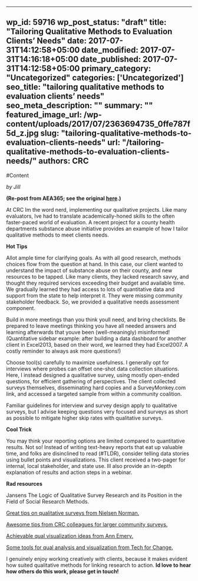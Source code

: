 
---
wp_id: 59716
wp_post_status: "draft" 
title: "Tailoring Qualitative Methods to Evaluation Clients’ Needs"
date: 2017-07-31T14:12:58+05:00
date_modified: 2017-07-31T14:16:18+05:00
date_published: 2017-07-31T14:12:58+05:00
primary_category: "Uncategorized"
categories: ['Uncategorized'] 
seo_title: "tailoring qualitative methods to evaluation clients’ needs"
seo_meta_description: ""
summary: "" 
featured_image_url: /wp-content/uploads/2017/07/2363694735_0ffe787f5d_z.jpg
slug: "tailoring-qualitative-methods-to-evaluation-clients-needs"
url: "/tailoring-qualitative-methods-to-evaluation-clients-needs/"
authors: CRC
---

#Content

_by Jill_

**(Re-post from AEA365; see the original [here](http://aea365.org/blog/cp-tig-week-jill-scheibler-on-tailoring-qualitative-methods-to-evaluation-clients-needs/?platform=hootsuite).)**

At CRC Im the word nerd, implementing our qualitative projects. Like many evaluators, Ive had to translate academically-honed skills to the often faster-paced world of evaluation. A recent project for a county health departments substance abuse initiative provides an example of how I tailor qualitative methods to meet clients needs.

**Hot Tips**

Allot ample time for clarifying goals. As with all good research, methods choices flow from the question at hand. In this case, our client wanted to understand the impact of substance abuse on their county, and new resources to be tapped. Like many clients, they lacked research savvy, and thought they required services exceeding their budget and available time. We gradually learned they had access to lots of quantitative data and support from the state to help interpret it. They were missing community stakeholder feedback. So, we provided a qualitative needs assessment component.

Build in more meetings than you think youll need, and bring checklists. Be prepared to leave meetings thinking you have all needed answers and learning afterwards that youve been (well-meaningly) misinformed! (Quantitative sidebar example: after building a data dashboard for another client in Excel2013, based on their word, we learned they had Excel2007. A costly reminder to always ask more questions!)

Choose tool(s) carefully to maximize usefulness. I generally opt for interviews where probes can offset one-shot data collection situations. Here, I instead designed a qualitative survey, using mostly open-ended questions, for efficient gathering of perspectives. The client collected surveys themselves, disseminating hard copies and a SurveyMonkey.com link, and accessed a targeted sample from within a community coalition.

Familiar guidelines for interview and survey design apply to qualitative surveys, but I advise keeping questions very focused and surveys as short as possible to mitigate higher skip rates with qualitative surveys.

**Cool Trick**

You may think your reporting options are limited compared to quantitative results. Not so! Instead of writing text-heavy reports that eat up valuable time, and folks are disinclined to read (#TLDR), consider telling data stories using bullet points and visualizations. This client received a two-pager for internal, local stakeholder, and state use. Ill also provide an in-depth explanation of results and action steps in a webinar.

**Rad resources**

Jansens The Logic of Qualitative Survey Research and its Position in the Field of Social Research Methods.

[Great tips on qualitative surveys from Nielsen Norman.](https://www.nngroup.com/articles/qualitative-surveys/)

[Awesome tips from CRC colleagues for larger community surveys.](http://aea365.org/blog/?s=matano&submit=Go)

[Achievable qual visualization ideas from Ann Emery.](http://annkemery.com/qual-dataviz/)

[Some tools for qual analysis and visualization from Tech for Change.](https://www.techchange.org/2015/05/27/data-visualization-beyond-numbers-tools-for-qualitative-data-visualization/)

I genuinely enjoy working creatively with clients, because it makes evident how suited qualitative methods for linking research to action. **Id love to hear how others do this work, please get in touch!**

